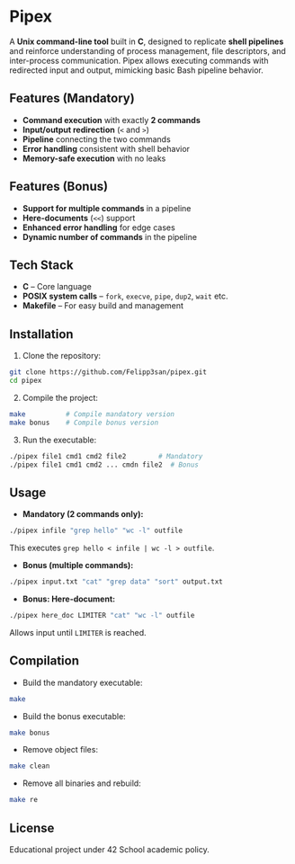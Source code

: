 # Pipex

A **Unix command-line tool** built in **C**, designed to replicate **shell pipelines** and reinforce understanding of process management, file descriptors, and inter-process communication. Pipex allows executing commands with redirected input and output, mimicking basic Bash pipeline behavior.

## Features (Mandatory)

- **Command execution** with exactly **2 commands**
- **Input/output redirection** (`<` and `>`)
- **Pipeline** connecting the two commands
- **Error handling** consistent with shell behavior
- **Memory-safe execution** with no leaks

## Features (Bonus)

- **Support for multiple commands** in a pipeline
- **Here-documents** (`<<`) support
- **Enhanced error handling** for edge cases
- **Dynamic number of commands** in the pipeline

## Tech Stack

- **C** – Core language
- **POSIX system calls** – `fork`, `execve`, `pipe`, `dup2`, `wait` etc.
- **Makefile** – For easy build and management

## Installation

1. Clone the repository:

```bash
git clone https://github.com/Felipp3san/pipex.git
cd pipex
```

2. Compile the project:

```bash
make          # Compile mandatory version
make bonus    # Compile bonus version
```

3. Run the executable:

```bash
./pipex file1 cmd1 cmd2 file2        # Mandatory
./pipex file1 cmd1 cmd2 ... cmdn file2  # Bonus
```

## Usage

- **Mandatory (2 commands only):**

```bash
./pipex infile "grep hello" "wc -l" outfile
```
This executes `grep hello < infile | wc -l > outfile`.

- **Bonus (multiple commands):**

```bash
./pipex input.txt "cat" "grep data" "sort" output.txt
```

- **Bonus: Here-document:**

```bash
./pipex here_doc LIMITER "cat" "wc -l" outfile
```
Allows input until `LIMITER` is reached.

## Compilation

- Build the mandatory executable:

```bash
make
```

- Build the bonus executable:

```bash
make bonus
```

- Remove object files:

```bash
make clean
```

- Remove all binaries and rebuild:

```bash
make re
```

## License

Educational project under 42 School academic policy.
